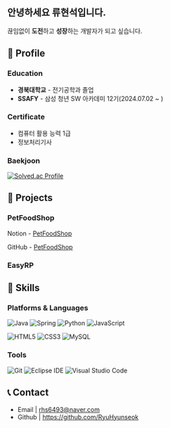 ## 안녕하세요 류현석입니다.
끊임없이 **도전**하고 **성장**하는 개발자가 되고 싶습니다.

## 📂 Profile
### Education
- **경북대학교** - 전기공학과 졸업
- **SSAFY** - 삼성 청년 SW 아카데미 12기(2024.07.02 ~ )

###  Certificate
- 컴퓨터 활용 능력 1급
- 정보처리기사

###  Baekjoon
[![Solved.ac Profile](http://mazassumnida.wtf/api/v2/generate_badge?boj=rhs6493)](https://solved.ac/rhs6493/)

## 📝 Projects
### PetFoodShop
Notion - [PetFoodShop](https://impossible-spinach-4e0.notion.site/PetFoodShop-53e8dd61f46d45b3b19861badb865648)

GitHub - [PetFoodShop](https://github.com/RyuHyunseok/project-PetfoodShop)


### EasyRP

## 💪 Skills
### Platforms & Languages
![Java](https://img.shields.io/badge/Java-007396.svg?&style=for-the-badge&logo=Java&logoColor=white)
![Spring](https://img.shields.io/badge/Spring-6DB33F.svg?&style=for-the-badge&logo=Spring&logoColor=white)
![Python](https://img.shields.io/badge/Python-3776AB.svg?&style=for-the-badge&logo=Python&logoColor=white)
![JavaScript](https://img.shields.io/badge/JavaScript-F7DF1E.svg?&style=for-the-badge&logo=JavaScript&logoColor=white)

![HTML5](https://img.shields.io/badge/HTML5-E34F26.svg?&style=for-the-badge&logo=HTML5&logoColor=white)
![CSS3](https://img.shields.io/badge/CSS3-1572B6.svg?&style=for-the-badge&logo=CSS3&logoColor=white)
![MySQL](https://img.shields.io/badge/MySQL-4479A1.svg?&style=for-the-badge&logo=MySQL&logoColor=white)

### Tools
![Git](https://img.shields.io/badge/Git-F05032.svg?&style=for-the-badge&logo=Git&logoColor=white)
![Eclipse IDE](https://img.shields.io/badge/Eclipse%20IDE-2C2255.svg?&style=for-the-badge&logo=Eclipse%20IDE&logoColor=white)
![Visual Studio Code](https://img.shields.io/badge/Visual%20Studio%20Code-007ACC.svg?&style=for-the-badge&logo=Visual%20Studio%20Code&logoColor=white)

## 📞 Contact
- Email | rhs6493@naver.com
- Github | https://github.com/RyuHyunseok
